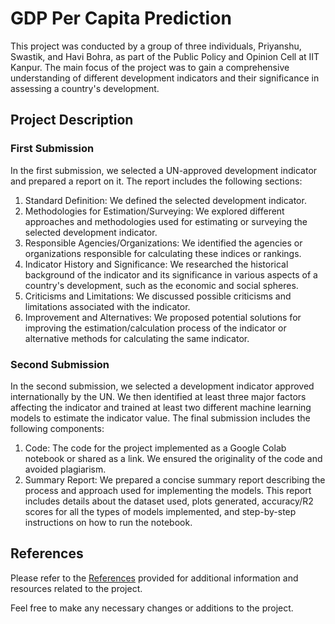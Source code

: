 # GDP Per Capita Prediction

This project was conducted by a group of three individuals, Priyanshu, Swastik, and Havi Bohra, as part of the Public Policy and Opinion Cell at IIT Kanpur. The main focus of the project was to gain a comprehensive understanding of different development indicators and their significance in assessing a country's development.

## Project Description

### First Submission

In the first submission, we selected a UN-approved development indicator and prepared a report on it. The report includes the following sections:

1. Standard Definition: We defined the selected development indicator.
2. Methodologies for Estimation/Surveying: We explored different approaches and methodologies used for estimating or surveying the selected development indicator.
3. Responsible Agencies/Organizations: We identified the agencies or organizations responsible for calculating these indices or rankings.
4. Indicator History and Significance: We researched the historical background of the indicator and its significance in various aspects of a country's development, such as the economic and social spheres.
5. Criticisms and Limitations: We discussed possible criticisms and limitations associated with the indicator.
6. Improvement and Alternatives: We proposed potential solutions for improving the estimation/calculation process of the indicator or alternative methods for calculating the same indicator.

### Second Submission

In the second submission, we selected a development indicator approved internationally by the UN. We then identified at least three major factors affecting the indicator and trained at least two different machine learning models to estimate the indicator value. The final submission includes the following components:

1. Code: The code for the project implemented as a Google Colab notebook or shared as a link. We ensured the originality of the code and avoided plagiarism.
2. Summary Report: We prepared a concise summary report describing the process and approach used for implementing the models. This report includes details about the dataset used, plots generated, accuracy/R2 scores for all the types of models implemented, and step-by-step instructions on how to run the notebook.

## References

Please refer to the [References](https://docs.google.com/document/d/1-Ya69iVMMOH2PuzdWfFmW84cD7RtZEENx336gH4vXms/edit?usp=sharing) provided for additional information and resources related to the project.

Feel free to make any necessary changes or additions to the project.
